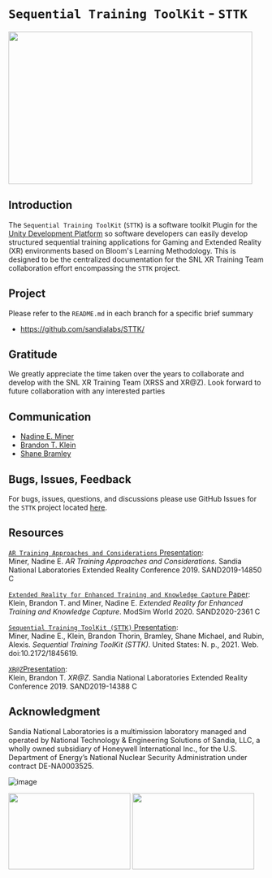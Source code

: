 # `Sequential Training ToolKit` - `STTK`

<img src="https://user-images.githubusercontent.com/64920723/169656728-ca3dc89a-2650-4a9f-9655-65259025dc1b.png" width="480" height="300" />

## Introduction
The `Sequential Training ToolKit` (`STTK`) is a software toolkit Plugin for the [Unity Development Platform](https://unity.com/) so software developers can easily develop structured sequential training applications for Gaming and Extended Reality (XR) environments based on Bloom's Learning Methodology.  This is designed to be the centralized documentation for the SNL XR Training Team collaboration effort encompassing the `STTK` project.


## Project
Please refer to the `README.md` in each branch for a specific brief summary
  - https://github.com/sandialabs/STTK/


## Gratitude
We greatly appreciate the time taken over the years to collaborate and develop with the SNL XR Training Team (XRSS and XR@Z). Look forward to future collaboration with any interested parties


## Communication
  - [Nadine E. Miner](mailto:neminer@sandia.gov)
  - [Brandon T. Klein](mailto:btklein@sandia.gov)
  - [Shane Bramley](mailto:smbraml@sandia.gov)


## Bugs, Issues, Feedback
For bugs, issues, questions, and discussions please use GitHub Issues for the `STTK` project located [here](https://github.com/sandialabs/STTK/issues).


## Resources

[`AR Training Approaches and Considerations` Presentation](https://www.osti.gov/biblio/1643487): <br>
Miner, Nadine E. *AR Training Approaches and Considerations*. Sandia National Laboratories Extended Reality Conference 2019. SAND2019-14850 C

[`Extended Reality for Enhanced Training and Knowledge Capture` Paper](https://www.modsimworld.org/papers/2020/MODSIM_2020_paper_44_.pdf): <br>
Klein, Brandon T. and Miner, Nadine E. *Extended Reality for Enhanced Training and Knowledge Capture*. ModSim World 2020. SAND2020-2361 C

[`Sequential Training ToolKit (STTK)` Presentation](https://www.osti.gov/biblio/1845619-sequential-training-toolkit-sttk): <br>
Miner, Nadine E., Klein, Brandon Thorin, Bramley, Shane Michael, and Rubin, Alexis. *Sequential Training ToolKit (STTK)*. United States: N. p., 2021. Web. doi:10.2172/1845619.

[`XR@Z`Presentation](https://www.osti.gov/biblio/1643569-xr): <br>
Klein, Brandon T. *XR@Z*. Sandia National Laboratories Extended Reality Conference 2019. SAND2019-14388 C 


## Acknowledgment

Sandia National Laboratories is a multimission laboratory managed and operated by National Technology & Engineering Solutions of Sandia, LLC, a wholly owned subsidiary of Honeywell International Inc., for the U.S. Department of Energy’s National Nuclear Security Administration under contract DE-NA0003525.

![image](https://user-images.githubusercontent.com/64920723/169654799-c4953858-6aee-47ca-b74c-332af2ed6323.png)

<p float="left">
<!-- Default --><img src="https://user-images.githubusercontent.com/64920723/169656728-ca3dc89a-2650-4a9f-9655-65259025dc1b.png" width="240" height="150" />
<!-- Alternate --><img src="https://user-images.githubusercontent.com/64920723/169656990-350e4073-9bcc-4035-82e7-93a0e25e8f27.png" width="240" height="150" />
</p>

